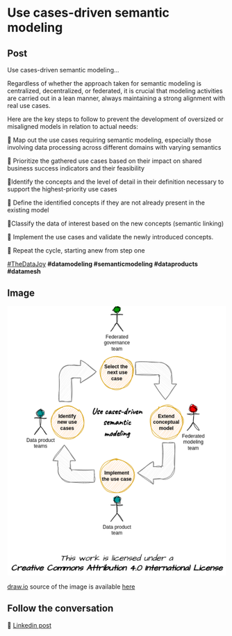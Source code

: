 # Use cases-driven semantic modeling

## Post
Use cases-driven semantic modeling...

Regardless of whether the approach taken for semantic modeling is centralized, decentralized, or federated, it is crucial that modeling activities are carried out in a lean manner, always maintaining a strong alignment with real use cases.

Here are the key steps to follow to prevent the development of oversized or misaligned models in relation to actual needs:

📍 Map out the use cases requiring semantic modeling, especially those involving data processing across different domains with varying semantics

📍 Prioritize the gathered use cases based on their impact on shared business success indicators and their feasibility

📍Identify the concepts and the level of detail in their definition necessary to support the highest-priority use cases

📍 Define the identified concepts if they are not already present in the existing model

📍Classify the data of interest based on the new concepts (semantic linking)

📍 Implement the use cases and validate the newly introduced concepts.

🚩 Repeat the cycle, starting anew from step one

[#TheDataJoy](https://www.linkedin.com/feed/hashtag/?keywords=thedatajoy) **#datamodeling #semanticmodeling #dataproducts #datamesh**

## Image

![005-semantic-modeling.png](../images/005-semantic-modeling.png "Semantic Modelling")

[draw.io](https://app.diagrams.net/) source of the image is available [here](../images/005-semantic-modeling.drawio) 

## Follow the conversation

🔵 [Linkedin post]([https://www.linkedin.com/posts/andreagioia_approaches-to-semantic-translation-activity-7109130116558970880-MqUz](https://www.linkedin.com/feed/update/urn:li:activity:7118177904680693760/)https://www.linkedin.com/feed/update/urn:li:activity:7118177904680693760/)
